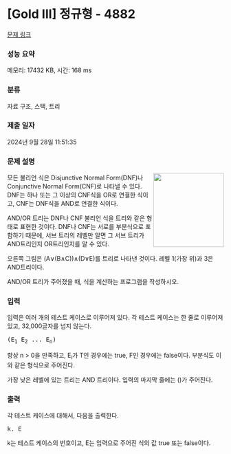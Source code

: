 # [Gold III] 정규형 - 4882 

[문제 링크](https://www.acmicpc.net/problem/4882) 

### 성능 요약

메모리: 17432 KB, 시간: 168 ms

### 분류

자료 구조, 스택, 트리

### 제출 일자

2024년 9월 28일 11:51:35

### 문제 설명

<p><img alt="" src="https://www.acmicpc.net/upload/images/andortree.png" style="float:right; height:172px; width:164px">모든 불리언 식은 Disjunctive Normal Form(DNF)나 Conjunctive Normal Form(CNF)로 나타낼 수 있다. DNF는 하나 또는 그 이상의 CNF식을 OR로 연결한 식이고, CNF는 DNF식을 AND로 연결한 식이다.</p>

<p>AND/OR 트리는 DNF나 CNF 불리언 식을 트리와 같은 형태로 표현한 것이다. DNF나 CNF는 서로를 부분식으로 포함하기 때문에, 서브 트리의 레벨만 알면 그 서브 트리가 AND트리인지 OR트리인지를 알 수 있다.</p>

<p>오른쪽 그림은 (A∨(B∧C))∧(D∨E)를 트리로 나타낸 것이다. 레벨 1(가장 위)과 3은 AND트리이다.</p>

<p>AND/OR 트리가 주어졌을 때, 식을 계산하는 프로그램을 작성하시오.</p>

### 입력 

 <p>입력은 여러 개의 테스트 케이스로 이루어져 있다. 각 테스트 케이스는 한 줄로 이루어져 있고, 32,000글자를 넘지 않는다.</p>

<pre>(E<sub>1</sub> E<sub>2</sub> ... E<sub>n</sub>)</pre>

<p>항상 n > 0을 만족하고, E<sub>i</sub>가 T인 경우에는 true, F인 경우에는 false이다. 부분식도 이와 같은 형식으로 주어진다.</p>

<p>가장 낮은 레벨에 있는 트리는 AND 트리이다. 입력의 마지막 줄에는 ()가 주어진다.</p>

### 출력 

 <p>각 테스트 케이스에 대해서, 다음을 출력한다.</p>

<pre>k. E</pre>

<p>k는 테스트 케이스의 번호이고, E는 입력으로 주어진 식의 값 true 또는 false이다.</p>

